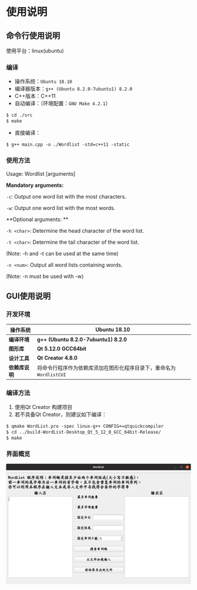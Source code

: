 # 使用说明



## 命令行使用说明

使用平台：linux(ubuntu)

### 编译

- 操作系统：`Ubuntu 18.10`
- 编译器版本：`g++ (Ubuntu 8.2.0-7ubuntu1) 8.2.0`
- C++版本：C++11
- 自动编译：（环境配置：`GNU Make 4.2.1`）

```shell
$ cd ./src
$ make
```

- 直接编译：

```shell
$ g++ main.cpp -o ./Wordlist -std=c++11 -static
```



### 使用方法

Usage: Wordlist [arguments] <filename>

**Mandatory arguments:**

`-c`: Output one word list with the most characters.

`-w`: Output one word list with the most words.

**Optional arguments:   **

`-h <char>`: Determine the head character of the word list. 

`-t <char>`: Determine the tail character of the word list.

  (Note: -h and -t can be used at the same time)

`-n <num>`: Output all word lists containing <num> words.

(Note: -n must be used with -w)



## GUI使用说明

### 开发环境

| 操作系统       | Ubuntu 18.10                                                 |
| -------------- | ------------------------------------------------------------ |
| **编译环境**   | **g++ (Ubuntu 8.2.0-7ubuntu1) 8.2.0**                        |
| **图形库**     | **Qt 5.12.0 GCC64bit**                                       |
| **设计工具**   | **Qt Creator 4.8.0**                                         |
| **依赖库说明** | 将命令行程序作为依赖库添加在图形化程序目录下，重命名为`WordlistCUI` |



### 编译方法

1. 使用Qt Creator 构建项目
2. 若不具备Qt Creator，则建议如下编译：

```shell
$ qmake WordList.pro -spec linux-g++ CONFIG+=qtquickcompiler
$ cd ../build-WordList-Desktop_Qt_5_12_0_GCC_64bit-Release/
$ make
```



### 界面概览

![](./GUI.png)